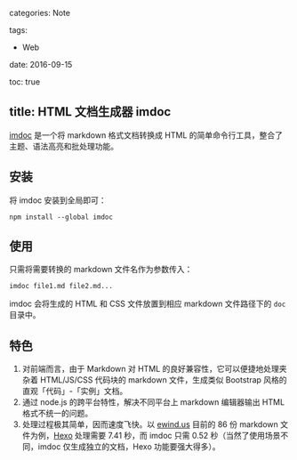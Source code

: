 categories: Note

tags:

- Web

date:  2016-09-15

toc: true

title: HTML 文档生成器 imdoc
---

[imdoc](https://github.com/doodlewind/imdoc) 是一个将 markdown 格式文档转换成 HTML 的简单命令行工具，整合了主题、语法高亮和批处理功能。

<!--more-->

## 安装
将 imdoc 安装到全局即可：
``` text
npm install --global imdoc
```

## 使用
只需将需要转换的 markdown 文件名作为参数传入：
```
imdoc file1.md file2.md...
```

imdoc 会将生成的 HTML 和 CSS 文件放置到相应 markdown 文件路径下的 `doc` 目录中。


## 特色
1. 对前端而言，由于 Markdown 对 HTML 的良好兼容性，它可以便捷地处理夹杂着 HTML/JS/CSS 代码块的 markdown 文件，生成类似 Bootstrap 风格的直观「代码」-「实例」文档。
2. 通过 node.js 的跨平台特性，解决不同平台上 markdown 编辑器输出 HTML 格式不统一的问题。
3. 处理过程极其简单，因而速度飞快。以 [ewind.us](http://ewind.us/) 目前的 86 份 markdown 文件为例，[Hexo](http://hexo.io/) 处理需要 7.41 秒，而 imdoc 只需 0.52 秒（当然了使用场景不同，imdoc 仅生成独立的文档，Hexo 功能要强大得多）。
